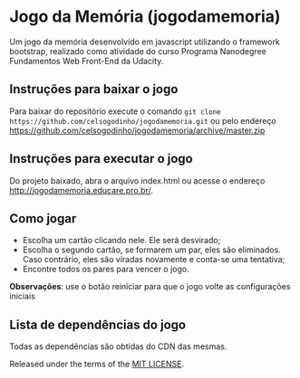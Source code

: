 # Jogo da Memória (jogodamemoria)

Um jogo da memória desenvolvido em javascript utilizando o framework bootstrap, realizado como atividade do curso Programa Nanodegree Fundamentos Web Front-End da Udacity.

## Instruções para baixar o jogo

Para baixar do repositório execute o comando `git clone https://github.com/celsogodinho/jogodamemoria.git` ou pelo endereço https://github.com/celsogodinho/jogodamemoria/archive/master.zip

## Instruções para executar o jogo

Do projeto baixado, abra o arquivo index.html ou acesse o endereço http://jogodamemoria.educare.pro.br/.

## Como jogar

- Escolha um cartão clicando nele. Ele será desvirado;
- Escolha o segundo cartão, se formarem um par, eles são eliminados. Caso contrário, eles são viradas novamente e conta-se uma tentativa;
- Encontre todos os pares para vencer o jogo.

**Observações**: use o botão reiniciar para que o jogo volte as configurações iniciais

## Lista de dependências do jogo
Todas as dependências são obtidas do CDN das mesmas.


Released under the terms of the [MIT LICENSE](LICENSE).

